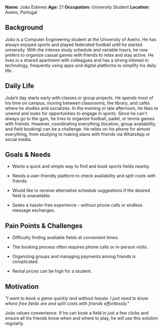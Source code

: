 **Name:** João Esteves
**Age:** 21
**Occupation:** University Student
**Location:** Aveiro, Portugal

## Background

João is a Computer Engineering student at the University of Aveiro. He has always enjoyed sports and played federated football until he started university. With the intense study schedule and variable hours, he now prefers to organize casual games with friends to relax and stay active. He lives in a shared apartment with colleagues and has a strong interest in technology, frequently using apps and digital platforms to simplify his daily life.

## Daily Life

João’s day starts early with classes or group projects. He spends most of his time on campus, moving between classrooms, the library, and cafés where he studies and socializes. In the evening or late afternoon, he likes to unwind and looks for opportunities to engage in sports. Since he can't always go to the gym, he tries to organize football, padel, or tennis games with friends. However, coordinating everything (location, group availability, and field booking) can be a challenge. He relies on his phone for almost everything, from studying to making plans with friends via WhatsApp or social media.

## Goals & Needs

* Wants a quick and simple way to find and book sports fields nearby.

* Needs a user-friendly platform to check availability and split costs with friends.

* Would like to receive alternative schedule suggestions if the desired field is unavailable.

* Seeks a hassle-free experience - without phone calls or endless message exchanges.

## Pain Points & Challenges

* Difficulty finding available fields at convenient times.

* The booking process often requires phone calls or in-person visits.

* Organizing groups and managing payments among friends is complicated.

* Rental prices can be high for a student.

## Motivation

*"I want to book a game quickly and without hassle. I just need to know where free fields are and split costs with friends effortlessly."*

João values convenience. If he can book a field in just a few clicks and ensure all his friends know when and where to play, he will use this solution regularly.
